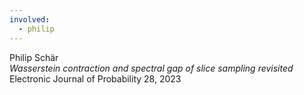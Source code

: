 ```yaml
---
involved:
  - philip
---
```


Philip Schär  
*Wasserstein contraction and spectral gap of slice sampling revisited*  
Electronic Journal of Probability 28, 2023  

